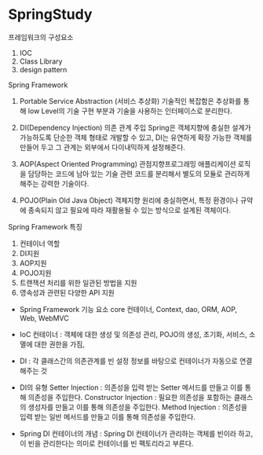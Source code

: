 # SpringStudy
프레임워크의 구성요소
1. IOC
2. Class Library
3. design pattern

 Spring Framework 

 1. Portable Service Abstraction (서비스 추상화)
 기술적인 복잡함은 추상화를 통해 low Level의 기술 구현 부분과 기술을 사용하는 인터페이스로 분리한다.

 2. DI(Dependency Injection) 의존 관계 주입
 Spring은 객체지향에 충실한 설계가 가능하도록 단순한 객체 형태로 개발할 수 있고, DI는 유연하게 확장 가능한 객체를 만들어 두고 그 관계는 
 외부에서 다이내믹하게 설정해준다.

 3. AOP(Aspect Oriented Programming) 관점지향프로그래밍
 애플리케이션 로직을 담당하는 코드에 남아 있는 기술 관련 코드를 분리해서 별도의 모듈로 관리하게 해주는 강력한 기술이다.

 4. POJO(Plain Old Java Object)
 객체지향 원리에 충실하면서, 특정 환경이나 규약에 종속되지 않고 필요에 따라 재활용될 수 있는 방식으로 설계된 객체이다.

 Spring Framework 특징
  1. 컨테이너 역할
  2. DI지원
  3. AOP지원
  4. POJO지원
  5. 트랜잭션 처리를 위한 일관된 방법을 지원
  6. 영속성과 관련된 다양한 API 지원

- Spring Framework 기능 요소
core 컨테이너, Context, dao, ORM, AOP, Web, WebMVC

- IoC 컨테이너 : 객체에 대한 생성 및 의존성 관리, POJO의 생성, 초기화, 서비스, 소멸에 대한 권한을 가짐,
- DI : 각 클래스간의 의존관계를 빈 설정 정보를 바탕으로 컨테이너가 자동으로 연결해주는 것
- DI의 유형
Setter Injection : 의존성을 입력 받는 Setter 메서드를 만들고 이를 통해 의존성을 주입한다.
Constructor Injection : 필요한 의존성을 포함하는 클래스의 생성자를 만들고 이를 통해 의존성을 주입한다.
Method Injection : 의존성을 입력 받는 일반 메서드를 만들고 이를 통해 의존성을 주입한다.
- Spring DI 컨테이너의 개념
: Spring DI 컨테이너가 관리하는 객체를 빈이라 하고, 이 빈을 관리한다는 의미로 컨테이너를 빈 팩토리라고 부른다.
